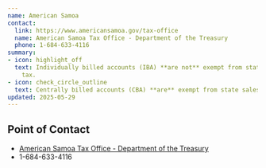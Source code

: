 ```yaml
---
name: American Samoa
contact:
  link: https://www.americansamoa.gov/tax-office
  name: American Samoa Tax Office - Department of the Treasury
  phone: 1-684-633-4116
summary:
- icon: highlight_off
  text: Individually billed accounts (IBA) **are not** exempt from state sales
    tax.
- icon: check_circle_outline
  text: Centrally billed accounts (CBA) **are** exempt from state sales tax.
updated: 2025-05-29
---
```


## Point of Contact
- [American Samoa Tax Office - Department of the Treasury](https://www.americansamoa.gov/tax-office)
- 1-684-633-4116
